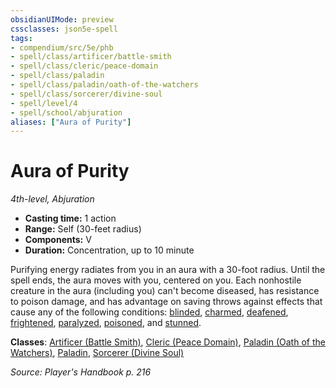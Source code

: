 ```yaml
---
obsidianUIMode: preview
cssclasses: json5e-spell
tags:
- compendium/src/5e/phb
- spell/class/artificer/battle-smith
- spell/class/cleric/peace-domain
- spell/class/paladin
- spell/class/paladin/oath-of-the-watchers
- spell/class/sorcerer/divine-soul
- spell/level/4
- spell/school/abjuration
aliases: ["Aura of Purity"]
---
```

# Aura of Purity
*4th-level, Abjuration*  

- **Casting time:** 1 action
- **Range:** Self (30-feet radius)
- **Components:** V
- **Duration:** Concentration, up to 10 minute

Purifying energy radiates from you in an aura with a 30-foot radius. Until the spell ends, the aura moves with you, centered on you. Each nonhostile creature in the aura (including you) can't become diseased, has resistance to poison damage, and has advantage on saving throws against effects that cause any of the following conditions: [blinded](2.%20GM%20Tools/Misc%20DND%20Handbook/compendium/rules/conditions.md#blinded), [charmed](2.%20GM%20Tools/Misc%20DND%20Handbook/compendium/rules/conditions.md#charmed), [deafened](2.%20GM%20Tools/Misc%20DND%20Handbook/compendium/rules/conditions.md#deafened), [frightened](2.%20GM%20Tools/Misc%20DND%20Handbook/compendium/rules/conditions.md#frightened), [paralyzed](2.%20GM%20Tools/Misc%20DND%20Handbook/compendium/rules/conditions.md#paralyzed), [poisoned](2.%20GM%20Tools/Misc%20DND%20Handbook/compendium/rules/conditions.md#poisoned), and [stunned](2.%20GM%20Tools/Misc%20DND%20Handbook/compendium/rules/conditions.md#stunned).

**Classes**: [Artificer (Battle Smith)](/compendium/classes/artificer-battle-smith-tce.md), [Cleric (Peace Domain)](/compendium/classes/cleric-peace-domain-tce.md), [Paladin (Oath of the Watchers)](/compendium/classes/paladin-oath-of-the-watchers-tce.md), [Paladin](/compendium/classes/paladin.md), [Sorcerer (Divine Soul)](/compendium/classes/sorcerer-divine-soul-xge.md)

*Source: Player's Handbook p. 216*
